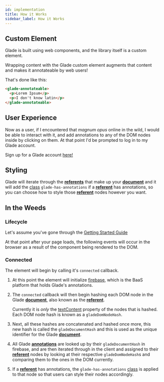 ```yaml
---
id: implementation
title: How it Works
sidebar_label: How it Works
---
```


## Custom Element

Glade is built using web components, and the library itself is a custom element.

Wrapping content with the Glade custom element augments that content and makes it annotateable by web users!

That's done like this:

```html
<glade-annotateable>
  <p>Lorem Ipsum</p>
  <p>I don't know latin</p>
</glade-annotateable>
```

## User Experience

Now as a user, if I encountered that _magnum opus_ online in the wild, I would be able to interact with it, and add annotations to any of the DOM nodes inside by clicking on them.
At that point I'd be prompted to log in to my Glade account.

Sign up for a Glade account [here!](https://glade.app)

## Styling

Glade will iterate through the [**referents**](/docs/glossary#referent) that make up your [**document**](/docs/glossary#document) and it will add the [class](https://developer.mozilla.org/en-US/docs/Web/HTML/Global_attributes/class) `glade-has-annotations` if a [**referent**](/docs/glossary#referent) has annotations, so you can choose how to style those [**referent**](/docs/glossary#referent) nodes however you want.

## In the Weeds

### Lifecycle

Let's assume you've gone through the [Getting Started Guide](/docs/getting-started)

At that point after your page loads, the following events will occur in the browser as a result of the component being rendered to the DOM.

### Connected

The element will begin by calling it's `connected` callback.

1. At this point the element will initialize [firebase](https://firebase.com), which is the BaaS platform that holds Glade's annotations.

2. The `connected` callback will then begin hashing each DOM node in the Glade [**document**](/docs/glossary#document), also known as the [**referent**](/docs/glossary#referent).

   Currently it is _only_ the [textContent](https://developer.mozilla.org/en-US/docs/Web/API/Node/textContent) property of the nodes that is hashed.
   Each DOM node hash is known as a `gladeDomNodeHash`.

3. Next, all these hashes are concatenated and hashed once more, this new hash is called the `gladeDocumentHash` and this is used as the unique identifier for the Glade [**document**](/docs/glossary#document).

4. All Glade [**annotations**](/docs/glossary#annotations) are looked up by their `gladeDocumentHash` in firebase, and are then iterated through in the client and assigned to their [**referent**](/docs/glossary#referent) nodes by looking at their respective `gladeDomNodeHash`s and comparing them to the ones in the DOM currently.
5. If a [**referent**](/docs/glossary#referent) has annotations, the `glade-has-annotations` [class](https://developer.mozilla.org/en-US/docs/Web/HTML/Global_attributes/class) is applied to that node so that users can style their nodes accordingly.

